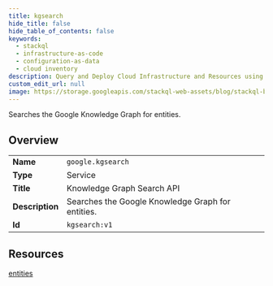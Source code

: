 ```yaml
---
title: kgsearch
hide_title: false
hide_table_of_contents: false
keywords:
  - stackql
  - infrastructure-as-code
  - configuration-as-data
  - cloud inventory
description: Query and Deploy Cloud Infrastructure and Resources using SQL
custom_edit_url: null
image: https://storage.googleapis.com/stackql-web-assets/blog/stackql-blog-post-featured-image.png
---
```

Searches the Google Knowledge Graph for entities.  
    

## Overview
<table><tbody>
<tr><td><b>Name</b></td><td><code>google.kgsearch</code></td></tr>
<tr><td><b>Type</b></td><td>Service</td></tr>
<tr><td><b>Title</b></td><td>Knowledge Graph Search API</td></tr>
<tr><td><b>Description</b></td><td>Searches the Google Knowledge Graph for entities.</td></tr>
<tr><td><b>Id</b></td><td><code>kgsearch:v1</code></td></tr>
</tbody></table>

## Resources
<div class="row">
<div class="providerDocColumn">
<a href="/providers/google/kgsearch/entities/">entities</a><br />
</div>
<div class="providerDocColumn">
</div>
</div>

